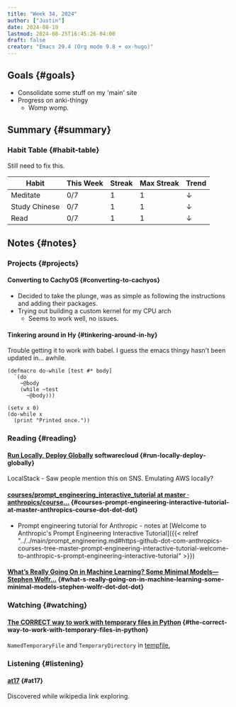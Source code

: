 ```yaml
---
title: "Week 34, 2024"
author: ["Justin"]
date: 2024-08-19
lastmod: 2024-08-25T16:45:26-04:00
draft: false
creator: "Emacs 29.4 (Org mode 9.8 + ox-hugo)"
---
```


<div class="outline-1 jvc">

## Goals {#goals}

- Consolidate some stuff on my 'main' site
- Progress on anki-thingy
  - Womp womp.

</div>

<div class="outline-1 jvc">

## Summary {#summary}

<div class="outline-2 jvc">

### Habit Table {#habit-table}

Still need to fix this.

| Habit         | This Week | Streak | Max Streak | Trend |
| ------------- | --------- | ------ | ---------- | ----- |
| Meditate      | 0/7       | 1      | 1          | ↓     |
| Study Chinese | 0/7       | 1      | 1          | ↓     |
| Read          | 0/7       | 1      | 1          | ↓     |

</div>

</div>

<div class="outline-1 jvc">

## Notes {#notes}

<div class="outline-2 jvc">

### Projects {#projects}

<div class="outline-3 jvc">

#### Converting to CachyOS {#converting-to-cachyos}

- Decided to take the plunge, was as simple as following the instructions and
  adding their packages.
- Trying out building a custom kernel for my CPU arch
  - Seems to work well, no issues.

</div>

<div class="outline-3 jvc">

#### Tinkering around in Hy {#tinkering-around-in-hy}

Trouble getting it to work with babel. I guess the emacs thingy hasn't been
updated in... awhile.

```hy
(defmacro do-while [test #* body]
  `(do
    ~@body
    (while ~test
      ~@body)))

(setv x 0)
(do-while x
  (print "Printed once."))
```

</div>

</div>

<div class="outline-2 jvc">

### Reading {#reading}

<div class="outline-3 jvc">

#### [Run Locally, Deploy Globally](https://www.localstack.cloud) <span class="tag"><span class="software">software</span><span class="cloud">cloud</span></span> {#run-locally-deploy-globally}

LocalStack - Saw people mention this on SNS. Emulating AWS locally?

</div>

<div class="outline-3 jvc">

#### [courses/prompt_engineering_interactive_tutorial at master · anthropics/course...](https://github.com/anthropics/courses/tree/master/prompt_engineering_interactive_tutorial) {#courses-prompt-engineering-interactive-tutorial-at-master-anthropics-course-dot-dot-dot}

- Prompt engineering tutorial for Anthropic - notes at [Welcome to Anthropic's Prompt Engineering Interactive Tutorial]({{< relref "../../main/prompt_engineering.md#https-github-dot-com-anthropics-courses-tree-master-prompt-engineering-interactive-tutorial-welcome-to-anthropic-s-prompt-engineering-interactive-tutorial" >}})

</div>

<div class="outline-3 jvc">

#### [What’s Really Going On in Machine Learning? Some Minimal Models—Stephen Wolfr...](https://writings.stephenwolfram.com/2024/08/whats-really-going-on-in-machine-learning-some-minimal-models/) {#what-s-really-going-on-in-machine-learning-some-minimal-models-stephen-wolfr-dot-dot-dot}

</div>

</div>

<div class="outline-2 jvc">

### Watching {#watching}

<div class="outline-3 jvc">

#### [The CORRECT way to work with temporary files in Python](https://www.youtube.com/watch?v=mBo6Wuc1Riw) {#the-correct-way-to-work-with-temporary-files-in-python}

`NamedTemporaryFile` and `TemporaryDirectory` in [tempfile.](https://docs.python.org/3/library/tempfile.html)

</div>

</div>

<div class="outline-2 jvc">

### Listening {#listening}

<div class="outline-3 jvc">

#### [at17](https://en.wikipedia.org/wiki/At17) {#at17}

Discovered while wikipedia link exploring.

</div>

</div>

</div>
